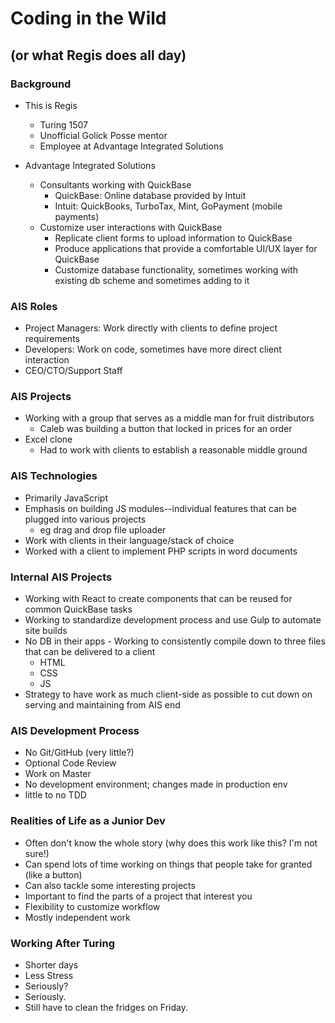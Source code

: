 # Coding in the Wild
## (or what Regis does all day)

### Background

- This is Regis
  - Turing 1507
  - Unofficial Golick Posse mentor
  - Employee at Advantage Integrated Solutions

- Advantage Integrated Solutions
  - Consultants working with QuickBase
    - QuickBase: Online database provided by Intuit
    - Intuit: QuickBooks, TurboTax, Mint, GoPayment (mobile payments)
  - Customize user interactions with QuickBase
    - Replicate client forms to upload information to QuickBase
    - Produce applications that provide a comfortable UI/UX layer for QuickBase
    - Customize database functionality, sometimes working with existing db scheme and sometimes adding to it 

### AIS Roles

- Project Managers: Work directly with clients to define project requirements
- Developers: Work on code, sometimes have more direct client interaction
- CEO/CTO/Support Staff

### AIS Projects

- Working with a group that serves as a middle man for fruit distributors
  - Caleb was building a button that locked in prices for an order
- Excel clone
  - Had to work with clients to establish a reasonable middle ground

### AIS Technologies

- Primarily JavaScript
- Emphasis on building JS modules--individual features that can be plugged into various projects 
  - eg drag and drop file uploader
- Work with clients in their language/stack of choice
- Worked with a client to implement PHP scripts in word documents

### Internal AIS Projects

- Working with React to create components that can be reused for common QuickBase tasks
- Working to standardize development process and use Gulp to automate site builds
- No DB in their apps - Working to consistently compile down to three files that can be delivered to a client
  - HTML
  - CSS
  - JS
- Strategy to have work as much client-side as possible to cut down on serving and maintaining from AIS end

### AIS Development Process

- No Git/GitHub (very little?)
- Optional Code Review
- Work on Master
- No development environment; changes made in production env
- little to no TDD

### Realities of Life as a Junior Dev

- Often don't know the whole story (why does this work like this? I'm not sure!)
- Can spend lots of time working on things that people take for granted (like a button)
- Can also tackle some interesting projects
- Important to find the parts of a project that interest you
- Flexibility to customize workflow
- Mostly independent work 

### Working After Turing

- Shorter days
- Less Stress
- Seriously?
- Seriously.
- Still have to clean the fridges on Friday.
